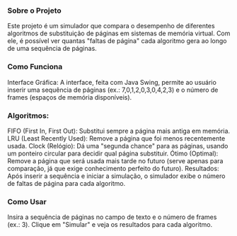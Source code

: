 ### Sobre o Projeto
Este projeto é um simulador que compara o desempenho de diferentes algoritmos de substituição de páginas em sistemas de memória virtual. Com ele, é possível ver quantas "faltas de página" cada algoritmo gera ao longo de uma sequência de páginas.

### Como Funciona
Interface Gráfica: A interface, feita com Java Swing, permite ao usuário inserir uma sequência de páginas (ex.: 7,0,1,2,0,3,0,4,2,3) e o número de frames (espaços de memória disponíveis).

### Algoritmos:
FIFO (First In, First Out): Substitui sempre a página mais antiga em memória.
LRU (Least Recently Used): Remove a página que foi menos recentemente usada.
Clock (Relógio): Dá uma "segunda chance" para as páginas, usando um ponteiro circular para decidir qual página substituir.
Ótimo (Optimal): Remove a página que será usada mais tarde no futuro (serve apenas para comparação, já que exige conhecimento perfeito do futuro).
Resultados: Após inserir a sequência e iniciar a simulação, o simulador exibe o número de faltas de página para cada algoritmo.

### Como Usar
Insira a sequência de páginas no campo de texto e o número de frames (ex.: 3).
Clique em "Simular" e veja os resultados para cada algoritmo.
